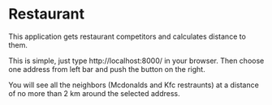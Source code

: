 # Restaurant
This application gets restaurant competitors and calculates distance to them.

This is simple, just type http://localhost:8000/ in your browser.
Then choose one address from left bar and push the button on the right. 

You will see all the neighbors (Mcdonalds and Kfc restraunts) at a distance of no more than 2 km 
around the selected address.
